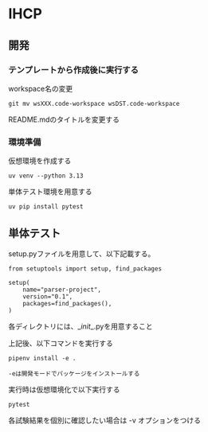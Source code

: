 # IHCP

## 開発

### テンプレートから作成後に実行する

workspace名の変更

    git mv wsXXX.code-workspace wsDST.code-workspace

README.mdのタイトルを変更する

### 環境準備

仮想環境を作成する

    uv venv --python 3.13

単体テスト環境を用意する

    uv pip install pytest

## 単体テスト

setup.pyファイルを用意して、以下記載する。

    from setuptools import setup, find_packages

    setup(
        name="parser-project",
        version="0.1",
        packages=find_packages(),
    )

各ディレクトリには、\__init__.pyを用意すること

上記後、以下コマンドを実行する

    pipenv install -e .

    -eは開発モードでパッケージをインストールする

実行時は仮想環境化で以下実行する

    pytest

各試験結果を個別に確認したい場合は -v オプションをつける
